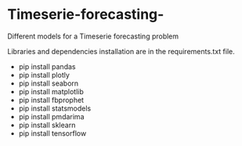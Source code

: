 # Timeserie-forecasting-
Different models for a Timeserie forecasting problem

Libraries and dependencies installation are in the requirements.txt file. 

- pip install pandas 
- pip install plotly 
- pip install seaborn 
- pip install matplotlib
- pip install fbprophet
- pip install statsmodels
- pip install pmdarima
- pip install sklearn
- pip install tensorflow
